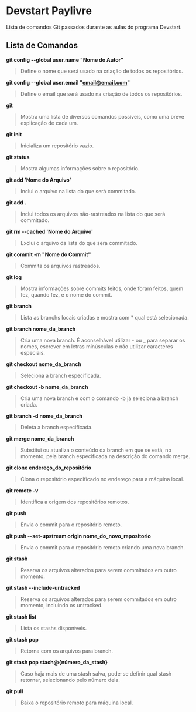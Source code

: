 # Devstart Paylivre

Lista de comandos Git passados durante as aulas do programa Devstart.


## Lista de Comandos

**git config --global user.name "Nome do Autor"**
>Define o nome que será usado na criação de todos os repositórios.

**git config --global user.email "email@email.com"**
>Define o email que será usado na criação de todos os repositórios.

**git**
>Mostra uma lista de diversos comandos possíveis, como uma breve explicação de cada um.

**git init**
>Inicializa um repositório vazio.

**git status**
>Mostra algumas informações sobre o repositório.

**git add 'Nome do Arquivo'**
>Inclui o arquivo na lista do que será commitado.

**git add .**
>Inclui todos os arquivos não-rastreados na lista do que será commitado.

**git rm --cached 'Nome do Arquivo'**
>Exclui o arquivo da lista do que será commitado.

**git commit -m "Nome do Commit"**
>Commita os arquivos rastreados.

**git log**
>Mostra informações sobre commits feitos, onde foram feitos, quem fez, quando fez, e o nome do commit.

**git branch**
>Lista as branchs locais criadas e mostra com * qual está selecionada.

**git branch nome_da_branch**
>Cria uma nova branch. É aconselhável utilizar - ou _ para separar os nomes, escrever em letras minúsculas e não utilizar caracteres especiais.

**git checkout nome_da_branch**
>Seleciona a branch especificada.

**git checkout -b nome_da_branch**
>Cria uma nova branch e com o comando -b já seleciona a branch criada.

**git branch -d nome_da_branch**
>Deleta a branch especificada.

**git merge nome_da_branch**
>Substitui ou atualiza o conteúdo da branch em que se está, no momento, pela branch especificada na descrição do comando merge.

**git clone endereço_do_repositório**
>Clona o repositório especificado no endereço para a máquina local.

**git remote -v**
>Identifica a origem dos repositórios remotos.

**git push**
>Envia o commit para o repositório remoto.

**git push --set-upstream origin nome_do_novo_repositorio**
>Envia o commit para o repositório remoto criando uma nova branch.

**git stash**
>Reserva os arquivos alterados para serem commitados em outro momento.

**git stash --include-untracked**
>Reserva os arquivos alterados para serem commitados em outro momento, incluindo os untracked.

**git stash list**
>Lista os stashs disponíveis.

**git stash pop**
>Retorna com os arquivos para branch.

**git stash pop stach@{número_da_stash}**
>Caso haja mais de uma stash salva, pode-se definir qual stash retornar, selecionando pelo número dela.

**git pull**
>Baixa o repositório remoto para máquina local.